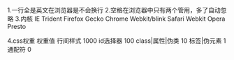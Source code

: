1.一行全是英文在浏览器是不会换行
2.空格在浏览器中只有两个管用，多了自动忽略
3.内核
	IE 		  Trident
	Firefox   Gecko
	Chrome    Webkit/blink
	Safari    Webkit
	Opera     Presto
	
4.css权重				权重值
	行间样式				1000
	id选择器				100
	class|属性|伪类		10
	标签|伪元素			1
	通配符				0